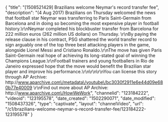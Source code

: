 {
    "title": "[1508521429] Brazilians welcome Neymar's record transfer fee",
    "description": "(4 Aug 2017) Brazilians on Thursday welcomed the news that football star Neymar was transferring to Paris Saint-Germain from Barcelona and in doing so becoming the most expensive player in football history.\r\nNeymar completed his blockbuster transfer from Barcelona for 222 million euros (262 million US dollars) on Thursday. \r\nBy paying the release clause in his contract, PSG shattered the world transfer record to sign arguably one of the top three best attacking players in the game, alongside Lionel Messi and Cristiano Ronaldo.\r\nThe move has given Paris Saint-Germain real hope of achieving its long-stated goal of winning the Champions League.\r\nFootball trainers and young footballers in Rio de Janeiro expressed hope that the move would benefit the Brazilian star player and improve his performance.\r\n\r\n\r\nYou can license this story through AP Archive: http:\/\/www.aparchive.com\/metadata\/youtube\/bc3030f2911e6e44d09e680b77e40009 \r\nFind out more about AP Archive: http:\/\/www.aparchive.com\/HowWeWork",
    "channelid": "123184222",
    "videoid": "123195578",
    "date_created": "1502290071",
    "date_modified": "1508437326",
    "type": "captivate",
    "layout": "channelVideo",
    "url": "\/c1\/brazilians-welcome-neymar-s-record-transfer-fee\/123184222-123195578"
}